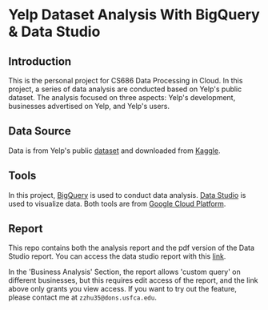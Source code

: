 # Yelp Dataset Analysis With BigQuery & Data Studio


## Introduction
This is the personal project for CS686 Data Processing in Cloud. In this project, a series of data analysis are conducted based on Yelp's public dataset. The analysis
focused on three aspects: Yelp's development, businesses advertised on Yelp, and Yelp's users.

## Data Source
Data is from Yelp's public [dataset](https://www.yelp.com/dataset) and downloaded from [Kaggle](https://www.kaggle.com/yelp-dataset/yelp-dataset).

## Tools
In this project, [BigQuery](https://cloud.google.com/bigquery) is used to conduct data analysis. 
[Data Studio](https://datastudio.google.com/u/0/navigation/reporting) is used to visualize data. 
Both tools are from [Google Cloud Platform](https://cloud.google.com/).

## Report
This repo contains both the analysis report and the pdf version of the Data Studio report. 
You can access the data studio report with this [link](https://datastudio.google.com/reporting/80025518-5668-4c47-bf95-c036206182af).

In the 'Business Analysis' Section, the report allows 'custom query' on different businesses, but this requires edit access of the report, and the link above only grants you view access.
If you want to try out the feature, please contact me at `zzhu35@dons.usfca.edu`.
